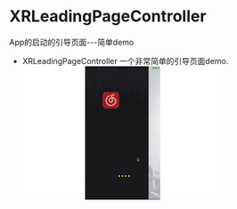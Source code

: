 # XRLeadingPageController
App的启动的引导页面---简单demo
- XRLeadingPageController 一个非常简单的引导页面demo. 
![](https://github.com/Sheldon-XieRu/XRLeadingPageController/blob/master/XRLeadingPageController.gif)

